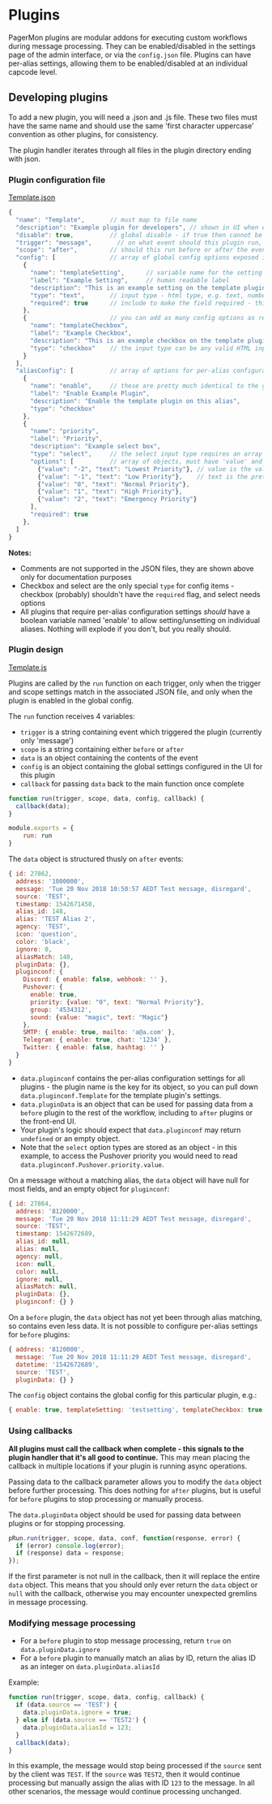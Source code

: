 # Plugins

PagerMon plugins are modular addons for executing custom workflows during message processing. They can be enabled/disabled in the settings page of the admin interface, or via the `config.json` file. Plugins can have per-alias settings, allowing them to be enabled/disabled at an individual capcode level.

## Developing plugins

To add a new plugin, you will need a .json and .js file. These two files must have the same name and should use the same 'first character uppercase' convention as other plugins, for consistency.

The plugin handler iterates through all files in the plugin directory ending with json.

### Plugin configuration file

[Template.json](Template.json)

```javascript
{
  "name": "Template",       // must map to file name
  "description": "Example plugin for developers", // shown in UI when enabling/disabling
  "disable": true,          // global disable - if true then cannot be enabled in UI. Plugins that may be a security risk should ship with this set to true
  "trigger": "message",       // on what event should this plugin run, currently only "message"
  "scope": "after",         // should this run before or after the event - before will block processing, but allow you to manipulate a message before it is committed to the database
  "config": [               // array of global config options exposed in settings page
    {
      "name": "templateSetting",      // variable name for the setting
      "label": "Example Setting",     // human readable label
      "description": "This is an example setting on the template plugin",     // help text in UI
      "type": "text",       // input type - html type, e.g. text, number
      "required": true      // include to make the field required - this only adds the required flag in the UI, it doesn't add any logic in the actual plugin handling
    },
    {                       // you can add as many config options as required, provided they all have unique variable names
      "name": "templateCheckbox",
      "label": "Example Checkbox",
      "description": "This is an example checkbox on the template plugin",
      "type": "checkbox"    // the input type can be any valid HTML input type, though more complex types may require changes to settings.html and aliasDetails.html
    }
  ],
  "aliasConfig": [          // array of options for per-alias configuration
    {
      "name": "enable",     // these are pretty much identical to the global config options, they're just stored at the alias level
      "label": "Enable Example Plugin",
      "description": "Enable the template plugin on this alias",
      "type": "checkbox"
    },
    {
      "name": "priority",
      "label": "Priority",
      "description": "Example select box",
      "type": "select",     // the select input type requires an array of options
      "options": [          // array of objects, must have 'value' and 'text' keys
        {"value": "-2", "text": "Lowest Priority"}, // value is the value that will be referenced in your plugin code
        {"value": "-1", "text": "Low Priority"},    // text is the pretty label for the option
        {"value": "0", "text": "Normal Priority"},
        {"value": "1", "text": "High Priority"},
        {"value": "2", "text": "Emergency Priority"}
      ],
      "required": true
    },
  ]
}
```

**Notes:**
* Comments are not supported in the JSON files, they are shown above only for documentation purposes
* Checkbox and select are the only special `type` for config items - checkbox (probably) shouldn't have the `required` flag, and select needs options
* All plugins that require per-alias configuration settings *should* have a boolean variable named 'enable' to allow setting/unsetting on individual aliases. Nothing will explode if you don't, but you really should.

### Plugin design

[Template.js](Template.js)

Plugins are called by the `run` function on each trigger, only when the trigger and scope settings match in the associated JSON file, and only when the plugin is enabled in the global config.

The `run` function receives 4 variables:

* `trigger` is a string containing event which triggered the plugin (currently only 'message')
* `scope` is a string containing either `before` or `after`
* `data` is an object containing the contents of the event
* `config` is an object containing the global settings configured in the UI for this plugin
* `callback` for passing `data` back to the main function once complete

```javascript
function run(trigger, scope, data, config, callback) {
  callback(data);
}

module.exports = {
    run: run
}
```

The `data` object is structured thusly on `after` events:

```javascript
{ id: 27862,
  address: '1000000',
  message: 'Tue 20 Nov 2018 10:50:57 AEDT Test message, disregard',
  source: 'TEST',
  timestamp: 1542671458,
  alias_id: 148,
  alias: 'TEST Alias 2',
  agency: 'TEST',
  icon: 'question',
  color: 'black',
  ignore: 0,
  aliasMatch: 148,
  pluginData: {},
  pluginconf: {
    Discord: { enable: false, webhook: '' },
    Pushover: {
      enable: true,
      priority: {value: "0", text: "Normal Priority"},
      group: '4534312',
      sound: {value: "magic", text: "Magic"}
    },
    SMTP: { enable: true, mailto: 'a@a.com' },
    Telegram: { enable: true, chat: '1234' },
    Twitter: { enable: false, hashtag: '' }
  }
}
```

* `data.pluginconf` contains the per-alias configuration settings for all plugins - the plugin name is the key for its object, so you can pull down `data.pluginconf.Template` for the template plugin's settings.
* `data.pluginData` is an object that can be used for passing data from a `before` plugin to the rest of the workflow, including to `after` plugins or the front-end UI.
* Your plugin's logic should expect that `data.pluginconf` may return `undefined` or an empty object.
* Note that the `select` option types are stored as an object - in this example, to access the Pushover priority you would need to read `data.pluginconf.Pushover.priority.value`.

On a message without a matching alias, the `data` object will have null for most fields, and an empty object for `pluginconf`:

```javascript
{ id: 27864,
  address: '8120000',
  message: 'Tue 20 Nov 2018 11:11:29 AEDT Test message, disregard',
  source: 'TEST',
  timestamp: 1542672689,
  alias_id: null,
  alias: null,
  agency: null,
  icon: null,
  color: null,
  ignore: null,
  aliasMatch: null,
  pluginData: {},
  pluginconf: {} }
```

On a `before` plugin, the `data` object has not yet been through alias matching, so contains even less data. It is not possible to configure per-alias settings for `before` plugins:

```javascript
{ address: '8120000',
  message: 'Tue 20 Nov 2018 11:11:29 AEDT Test message, disregard',
  datetime: '1542672689',
  source: 'TEST',
  pluginData: {} }
```

The `config` object contains the global config for this particular plugin, e.g.:

```javascript
{ enable: true, templateSetting: 'testsetting', templateCheckbox: true }
```

### Using callbacks

**All plugins must call the callback when complete - this signals to the plugin handler that it's all good to continue.** This may mean placing the callback in multiple locations if your plugin is running async operations.

Passing data to the callback parameter allows you to modify the `data` object before further processing. This does nothing for `after` plugins, but is useful for `before` plugins to stop processing or manually process.

The `data.pluginData` object should be used for passing data between plugins or for stopping processing.

```javascript
pRun.run(trigger, scope, data, conf, function(response, error) {
  if (error) console.log(error);
  if (response) data = response;
});
```

If the first parameter is not null in the callback, then it will replace the entire `data` object. This means that you should only ever return the `data` object or `null` with the callback, otherwise you may encounter unexpected gremlins in message processing.

### Modifying message processing

* For a `before` plugin to stop message processing, return `true` on `data.pluginData.ignore`
* For a `before` plugin to manually match an alias by ID, return the alias ID as an integer on `data.pluginData.aliasId`

Example:

```javascript
function run(trigger, scope, data, config, callback) {
  if (data.source == 'TEST') {
    data.pluginData.ignore = true;
  } else if (data.source == 'TEST2') {
    data.pluginData.aliasId = 123;
  }
  callback(data);
}
```

In this example, the message would stop being processed if the `source` sent by the client was `TEST`. If the `source` was `TEST2`, then it would continue processing but manually assign the alias with ID `123` to the message. In all other scenarios, the message would continue processing unchanged.
